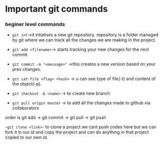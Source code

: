 # Important git commands
### beginer level commands

- `git int`->it intialises a new git repository. 
repository is a folder managed by git where we can track all the changes we are making in the project.

- `git add <filename>`-> starts tracking your new changes for the next commit
- `git commit -m "<message>"` ->this creates a new version based on your prev changes.
- `git cat-file <flag> <hash>` -> u can see type  of file(-t) and content of the object(-p).
- `git checkout -b <name>` -> to create new branch
- `git pull origin master` -> to add all the changes made to github via collaborators 

order is git add -> git commit -> git pull -> git push

-`git clone <link>`- to clone a project 
we cant push codes here
but we can fork it in our id and copy the project and can do anything in that project copied to our own id.